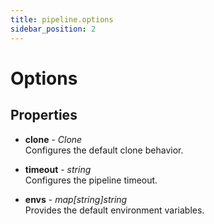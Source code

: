 ```yaml
---
title: pipeline.options
sidebar_position: 2
---
```


# Options

## Properties
<!-- properties / start -->
* __clone__ - _Clone_<br/>
  Configures the default clone behavior.

* __timeout__ - _string_<br/>
  Configures the pipeline timeout.

* __envs__ - _map[string]string_<br/>
  Provides the default environment variables.

<!-- properties / end -->

<!-- examples / end -->

